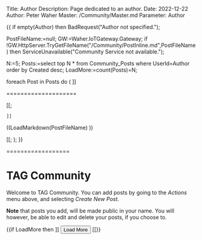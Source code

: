 Title: Author
Description: Page dedicated to an author.
Date: 2022-12-22
Author: Peter Waher
Master: /Community/Master.md
Parameter: Author

{{
if empty(Author) then BadRequest("Author not specified.");

PostFileName:=null;
GW:=Waher.IoTGateway.Gateway;
if !GW.HttpServer.TryGetFileName("/Community/PostInline.md",PostFileName) then ServiceUnavailable("Community Service not available.");

N:=5;
Posts:=select top N * from Community_Posts where UserId=Author order by Created desc;
LoadMore:=count(Posts)=N;

foreach Post in Posts do
(
	]]

====================

[[;

	]]
((LoadMarkdown(PostFileName) ))

[[;
);
}}

==================

TAG Community
==================

Welcome to TAG Community. You can add posts by going to the *Actions* menu above, and selecting *Create New Post*.

**Note** that posts you add, will be made public in your name. You will however, be able to edit and delete your posts,
if you choose to.

{{if LoadMore then ]]
<button id="LoadMoreButton" class='posButton' type="button" onclick='LoadMore(this,((N)),((N)),"((Author))")'>Load More</button>
[[}}

